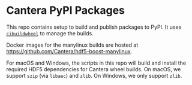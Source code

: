 # Cantera PyPI Packages

This repo contains setup to build and publish packages to PyPI. It uses [`cibuildwheel`](https://cibuildwheel.pypa.io/en/stable/) to manage the builds.

Docker images for the manylinux builds are hosted at <https://github.com/Cantera/hdf5-boost-manylinux>.

For macOS and Windows, the scripts in this repo will build and install the required HDF5 dependencies for Cantera wheel builds. On macOS, we support `szip` (via `libaec`) and `zlib`. On Windows, we only support `zlib`.
